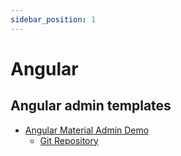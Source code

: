```yaml
---
sidebar_position: 1
---
```


# Angular 

## Angular admin templates
- [Angular Material Admin Demo](https://flatlogic.com/templates/angular-material-admin/demo)
  - [Git Repository](https://github.com/anis-saied/angular-material-admin)

